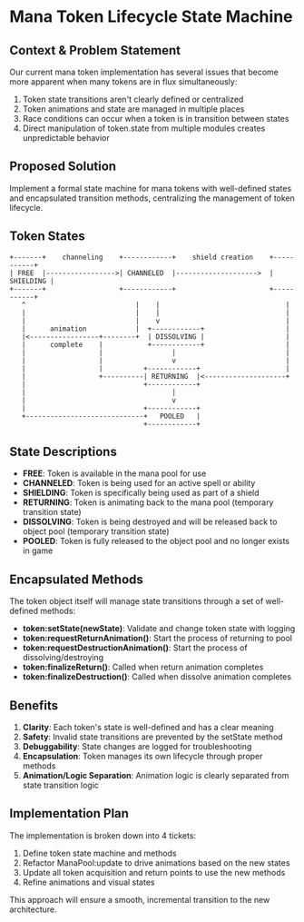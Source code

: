 # Mana Token Lifecycle State Machine

## Context & Problem Statement
Our current mana token implementation has several issues that become more apparent when many tokens are in flux simultaneously:

1. Token state transitions aren't clearly defined or centralized
2. Token animations and state are managed in multiple places
3. Race conditions can occur when a token is in transition between states
4. Direct manipulation of token.state from multiple modules creates unpredictable behavior

## Proposed Solution
Implement a formal state machine for mana tokens with well-defined states and encapsulated transition methods, centralizing the management of token lifecycle.

## Token States

```
+-------+    channeling    +------------+    shield creation    +-----------+
| FREE  |----------------->| CHANNELED  |-------------------->  | SHIELDING |
+-------+                  +------------+                       +-----------+
   ^                           |    |                               |
   |                           |    |                               |
   |                           |    v                               |
   |      animation            |  +------------+                    |
   |<-----------------+--------+  | DISSOLVING |                    |
   |      complete    |           +------------+                    |
   |                  |                 |                           |
   |                  |                 v                           |
   |                  |          +------------+                     |
   |                  +----------| RETURNING  |<--------------------+
   |                             +------------+
   |                                    |
   |                                    v
   |                             +------------+
   +-----------------------------+   POOLED   |
                                 +------------+
```

## State Descriptions

- **FREE**: Token is available in the mana pool for use
- **CHANNELED**: Token is being used for an active spell or ability
- **SHIELDING**: Token is specifically being used as part of a shield
- **RETURNING**: Token is animating back to the mana pool (temporary transition state)
- **DISSOLVING**: Token is being destroyed and will be released back to object pool (temporary transition state)
- **POOLED**: Token is fully released to the object pool and no longer exists in game

## Encapsulated Methods
The token object itself will manage state transitions through a set of well-defined methods:

- **token:setState(newState)**: Validate and change token state with logging
- **token:requestReturnAnimation()**: Start the process of returning to pool
- **token:requestDestructionAnimation()**: Start the process of dissolving/destroying
- **token:finalizeReturn()**: Called when return animation completes
- **token:finalizeDestruction()**: Called when dissolve animation completes

## Benefits

1. **Clarity**: Each token's state is well-defined and has a clear meaning
2. **Safety**: Invalid state transitions are prevented by the setState method
3. **Debuggability**: State changes are logged for troubleshooting
4. **Encapsulation**: Token manages its own lifecycle through proper methods
5. **Animation/Logic Separation**: Animation logic is clearly separated from state transition logic

## Implementation Plan
The implementation is broken down into 4 tickets:
1. Define token state machine and methods
2. Refactor ManaPool:update to drive animations based on the new states
3. Update all token acquisition and return points to use the new methods
4. Refine animations and visual states

This approach will ensure a smooth, incremental transition to the new architecture.